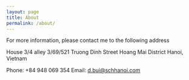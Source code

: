 ```yaml
---
layout: page
title: About
permalink: /about/
---
```


For more information, please contact me to the following address

House 3/4 alley 3/69/521 Truong Dinh Street
Hoang Mai District
Hanoi, Vietnam

Phone: +84 948 069 354
Email: d.bui@schhanoi.com
